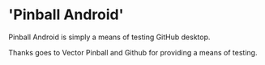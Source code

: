 # 'Pinball Android'

Pinball Android is simply a means of testing GitHub desktop.

Thanks goes to Vector Pinball and Github for providing a means of testing.
